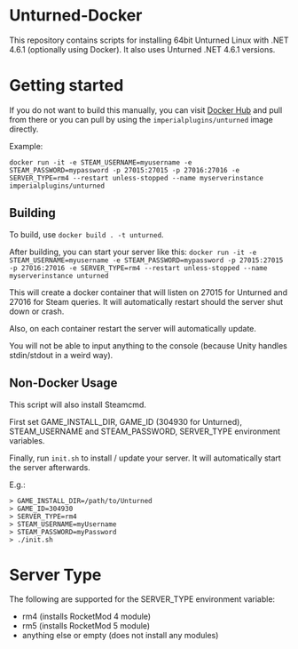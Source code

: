 # Unturned-Docker
This repository contains scripts for installing 64bit Unturned Linux with .NET 4.6.1 (optionally using Docker). It also uses Unturned .NET 4.6.1 versions.

# Getting started
If you do not want to build this manually, you can visit [Docker Hub](https://hub.docker.com/r/imperialplugins/unturned) and pull from there or you can pull by using the `imperialplugins/unturned` image directly.

Example:

`docker run -it -e STEAM_USERNAME=myusername -e STEAM_PASSWORD=mypassword -p 27015:27015 -p 27016:27016 -e SERVER_TYPE=rm4 --restart unless-stopped --name myserverinstance imperialplugins/unturned`

## Building
To build, use `docker build . -t unturned`.

After building, you can start your server like this:
`docker run -it -e STEAM_USERNAME=myusername -e STEAM_PASSWORD=mypassword -p 27015:27015 -p 27016:27016 -e SERVER_TYPE=rm4 --restart unless-stopped --name myserverinstance unturned`

This will create a docker container that will listen on 27015 for Unturned and 27016 for Steam queries. It will automatically restart should the server shut down or crash.

Also, on each container restart the server will automatically update.

You will not be able to input anything to the console (because Unity handles stdin/stdout in a weird way).

## Non-Docker Usage
This script will also install Steamcmd.

First set GAME_INSTALL_DIR, GAME_ID (304930 for Unturned), STEAM_USERNAME and STEAM_PASSWORD, SERVER_TYPE environment variables.

Finally, run `init.sh` to install / update your server. It will automatically start the server afterwards.

E.g.:
```
> GAME_INSTALL_DIR=/path/to/Unturned
> GAME_ID=304930
> SERVER_TYPE=rm4
> STEAM_USERNAME=myUsername
> STEAM_PASSWORD=myPassword
> ./init.sh
```

# Server Type
The following are supported for the SERVER_TYPE environment variable:
* rm4 (installs RocketMod 4 module)
* rm5 (installs RocketMod 5 module)
* anything else or empty (does not install any modules)